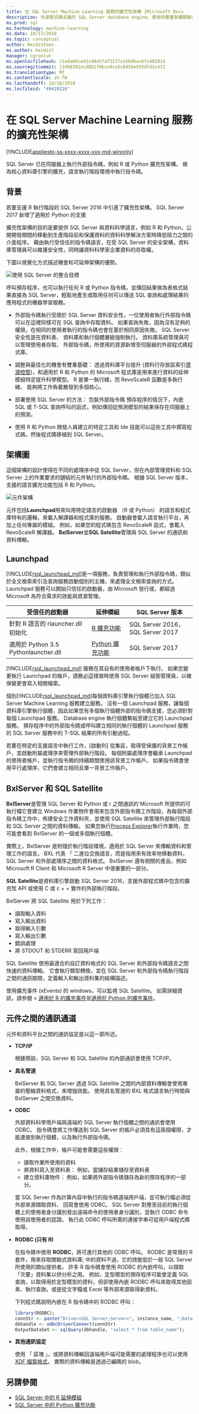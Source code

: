 ```yaml
---
title: 在 SQL Server Machine Learning 服務的擴充性架構 |Microsoft Docs
description: 外部程式碼支援的 SQL Server database engine，使用的雙重架構關聯式資料上執行 R 和 Python 指令碼。
ms.prod: sql
ms.technology: machine-learning
ms.date: 10/17/2018
ms.topic: conceptual
author: HeidiSteen
ms.author: heidist
manager: cgronlun
ms.openlocfilehash: c2ada06ce41cd9a5faf3237ce2b9bac6fc40291d
ms.sourcegitcommit: 13d98701ecd681f0bce9ca5c6456e593dfd1c471
ms.translationtype: MT
ms.contentlocale: zh-TW
ms.lasthandoff: 10/18/2018
ms.locfileid: "49419216"
---
```

# <a name="extensibility-architecture-in-sql-server-machine-learning-services"></a>在 SQL Server Machine Learning 服務的擴充性架構 
[!INCLUDE[appliesto-ss-xxxx-xxxx-xxx-md-winonly](../../includes/appliesto-ss-xxxx-xxxx-xxx-md-winonly.md)]

SQL Server 已在伺服器上執行外部指令碼，例如 R 或 Python 擴充性架構。 做為核心資料庫引擎的擴充，語言執行階段環境中執行指令碼。 

## <a name="background"></a>背景

若要支援 R 執行階段的 SQL Server 2016 中引進了擴充性架構。 SQL Server 2017 新增了適用於 Python 的支援

擴充性架構的目的是要提供 SQL Server 與資料科學語言，例如 R 和 Python，公開開發期間的移動到生產階段前和保護資料的資料科學解決方案時降低阻力之間的介面程序。 藉由執行受信任的指令碼語言，在受 SQL Server 的安全架構，資料庫管理員可以維護安全性，同時讓資料科學家企業資料的存取權。

下圖以視覺化方式描述機會和可延伸架構的優勢。

  ![使用 SQL Server 的整合目標](../media/ml-service-value-add.png "機器學習服務增加價值")

呼叫預存程序，也可以執行任何 R 或 Python 指令碼，並傳回結果做為表格式結果直接為 SQL Server，輕鬆地產生或取用任何可以傳送 SQL 查詢和處理結果的應用程式的機器學習服務。

+ 外部指令碼執行受限於 SQL Server 資料安全性，一位使用者執行外部指令碼可以在這裡同樣可在 SQL 查詢中存取資料。 如果查詢失敗，因為沒有足夠的權限，在相同的使用者執行的指令碼也會在基於相同原因失敗。 SQL Server 安全性是在資料表、 資料庫和執行個體層級強制執行。 資料庫系統管理員可以管理使用者存取、 外部指令碼，所使用的資源新增至伺服器的外部程式碼程式庫。  

+ 調整與最佳化的機會有雙重基礎： 透過資料庫平台提升 (資料行存放區索引[資源控管](../../advanced-analytics/r/resource-governance-for-r-services.md))，和適用於 R 和 Python 的 Microsoft 程式庫是用來進行資料的延伸模組特定提升科學模型。 R 是單一執行緒，而 RevoScaleR 函數是多執行緒、 能夠將工作負載散發到多個核心。

+ 部署使用 SQL Server 的方法： 包裝外部指令碼 預存程序的情況下，內嵌 SQL 或 T-SQL 查詢呼叫的函式，例如傳回從預測模型的結果保存在伺服器上的預測。

+ 使用 R 和 Python 開發人員建立的特定工具和 Ide 技能可以這些工具中撰寫程式碼，然後程式碼移植到 SQL Server。

## <a name="architecture-diagram"></a>架構圖

這個架構的設計使得在不同的處理序中從 SQL Server，但在內部管理資料和 SQL Server 上的作業要求的鏈結的元件執行的外部指令碼。 根據 SQL Server 版本，支援的語言擴充功能包括 R 和 Python。 

  ![元件架構](../media/generic-architecture.png "元件架構")

元件包括**Launchpad**用來叫用特定語言的啟動器 （R 或 Python） 的語言和程式庫特有的邏輯，來載入解譯器和程式庫的服務。 啟動器會載入語言執行平台，再加上任何專屬的模組。 例如，如果您的程式碼包含 RevoScaleR 函式，會載入 RevoScaleR 解譯器。 **BxlServer**並**SQL Satellite**管理與 SQL Server 的通訊和資料傳輸。

<a name="launchpad"></a>

## <a name="launchpad"></a>Launchpad

[!INCLUDE[rsql_launchpad_md](../../includes/rsql-launchpad-md.md)]是一項服務，負責管理和執行外部指令碼，類似於全文檢索索引及查詢服務啟動個別的主機，來處理全文檢索查詢的方式。 Launchpad 服務可以開始只信任的啟動器，由 Microsoft 發行或，都經過 Microsoft 為符合需求的效能與資源管理。

| 受信任的啟動器 | 延伸模組 | SQL Server 版本 |
|-------------------|-----------|---------------------|
| 針對 R 語言的 rlauncher.dll 初始化 | [R 擴充功能](extension-r.md) | SQL Server 2016，SQL Server 2017 |
| 適用於 Python 3.5 Pythonlauncher.dll | [Python 擴充功能](extension-python.md) | SQL Server 2017 |

[!INCLUDE[rsql_launchpad_md](../../includes/rsql-launchpad-md.md)] 服務在其自有的使用者帳戶下執行。 如果您變更執行 Launchpad 的帳戶，請務必這樣做時使用 SQL Server 組態管理員，以確保變更會寫入相關檔案。

個別[!INCLUDE[rsql_launchpad_md](../../includes/rsql-launchpad-md.md)]每個資料庫引擎執行個體已加入 SQL Server Machine Learning 服務建立服務。 沒有一個 Launchpad 服務，讓每個資料庫引擎執行個體，因此如果您有多個執行個體外部的指令碼支援，您必須針對每個 Launchpad 服務。 Database engine 執行個體繫結至建立它的 Launchpad 服務。 預存程序中的外部指令碼或呼叫建立相同的執行個體的 Launchpad 服務的 SQL Server 服務中的 T-SQL 結果的所有引動過程。

若要在特定的支援語言中執行工作，[啟動列] 從集區，取得受保護的背景工作帳戶，並啟動附屬處理序來管理外部執行階段。 每個附屬處理序會繼承 Launchpad 的使用者帳戶，並執行指令碼的持續期間使用該背景工作帳戶。 如果指令碼會使用平行處理序，它們會建立相同且單一背景工作帳戶。

## <a name="bxlserver-and-sql-satellite"></a>BxlServer 和 SQL Satellite

**BxlServer**是管理 SQL Server 和 Python 或 r 之間通訊的 Microsoft 所提供的可執行檔它會建立 Windows 作業物件會用來包含外部指令碼工作階段，為每個外部指令碼工作中，佈建安全工作資料夾，並使用 SQL Satellite 來管理外部執行階段和 SQL Server 之間的資料傳輸。 如果您執行[Process Explorer](https://technet.microsoft.com/sysinternals/processexplorer.aspx)執行作業時，您可能會看到 BxlServer 的一個或多個執行個體。

實際上，BxlServer 是附隨於執行階段環境，適用於 SQL Server 來傳輸資料和管理工作的語言。 BXL 代表 「 二進位交換語言，而是指用來有效率地移動資料，SQL Server 和外部處理序之間的資料格式。 BxlServer 還有相關的產品，例如 Microsoft R Client 和 Microsoft R Server 中很重要的一部分。

**SQL Satellite**是資料庫引擎啟動 SQL Server 2016，支援外部程式碼中包含的擴充性 API 或使用 C 或 c + + 實作的外部執行階段。

BxlServer 將 SQL Satellite 用於下列工作：

+ 讀取輸入資料
+ 寫入輸出資料
+ 取得輸入引數
+ 寫入輸出引數
+ 錯誤處理
+ 將 STDOUT 和 STDERR 寫回用戶端

SQL Satellite 使用最適合的自訂資料格式的 SQL Server 和外部指令碼語言之間快速的資料傳輸。 它會執行類型轉換，並在 SQL Server 和外部指令碼執行階段之間的通訊期間，定義輸入和輸出資料集的結構描述。

使用擴充事件 (xEvents) 的 windows，可以監視 SQL Satellite。 如需詳細資訊，請參閱 <<c0> [ 適用於 R 的擴充事件](../../advanced-analytics/r/extended-events-for-sql-server-r-services.md)並[適用於 Python 的擴充事件](../../advanced-analytics/python/extended-events-for-python.md)。

## <a name="communication-channels-between-components"></a>元件之間的通訊通道

元件和資料平台之間的通訊協定是以這一節所述。

+ **TCP/IP**

  根據預設，SQL Server 和 SQL Satellite 的內部通訊會使用 TCP/IP。

+ **具名管道**

  BxlServer 和 SQL Server 透過 SQL Satellite 之間的內部資料傳輸會使用專屬的壓縮資料格式，來增強效能。 使用具名管道的 BXL 格式語言執行時間與 BxlServer 之間交換資料。

+ **ODBC**

  外部資料科學用戶端與遠端的 SQL Server 執行個體之間的通訊會使用 ODBC。 指令碼會將工作傳送到 SQL Server 的帳戶必須具有這兩個權限，才能連接到執行個體，以及執行外部指令碼。

  此外，根據工作中，帳戶可能會需要這些權限：

  + 讀取作業所使用的資料
  + 將資料寫入至資料表： 例如，當儲存結果儲存至資料表
  + 建立資料庫物件： 例如，如果將外部指令碼儲存為新的預存程序的一部分。

  當 SQL Server 作為計算內容中執行的指令碼遠端用戶端，並可執行檔必須從外部來源擷取資料、 回寫會使用 ODBC。 SQL Server 對應至目前的執行個體上的使用者身分識別發出遠端命令的使用者身分識別，並執行 ODBC 命令使用該使用者的認證。 執行此 ODBC 呼叫所需的連接字串可從用戶端程式碼取得。

+ **RODBC (只有 R)** 

  在指令碼中使用 **RODBC**，將可進行其他的 ODBC 呼叫。 RODBC 是常用的 R 套件，用來存取關聯式資料庫; 中的資料不過，它的效能低於一般 SQL Server 所使用的類似提供者。 許多 R 指令碼會使用 RODBC 的內嵌呼叫，以擷取「次要」資料集以供分析之用。 例如，定型模型的預存程序可能會定義 SQL 查詢，以取得用於定型模型的資料，但卻使用內嵌 RODBC 呼叫來取得其他因素、執行查詢，或是從文字檔或 Excel 等外部來源取得新資料。

  下列程式碼說明內嵌在 R 指令碼中的 RODBC 呼叫：

    ```R
    library(RODBC);
    connStr <- paste("Driver=SQL Server;Server=", instance_name, ";Database=", database_name, ";Trusted_Connection=true;", sep="");
    dbhandle <- odbcDriverConnect(connStr)
    OutputDataSet <- sqlQuery(dbhandle, "select * from table_name");
    ```

+ **其他通訊協定**

  使用 「 區塊 」，或將資料傳輸回遠端用戶端可能需要的處理程序也可以使用[XDF 檔案格式](https://docs.microsoft.com/machine-learning-server/r/concept-what-is-xdf)。 實際的資料傳輸是透過已編碼的 blob。

## <a name="see-also"></a>另請參閱

+ [SQL Server 中的 R 延伸模組](extension-r.md)
+ [SQL Server 中的 Python 擴充功能](extension-python.md)